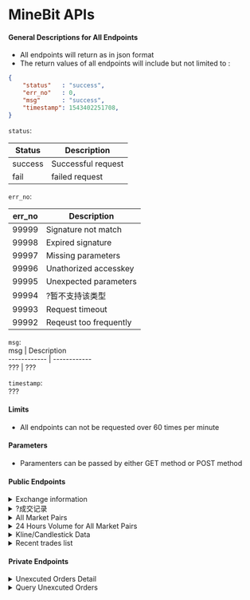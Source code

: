 # MineBit APIs

#### General Descriptions for All Endpoints

* All endpoints will return as in json format
* The return values of all endpoints will include but not limited to :
```json
{
    "status"   : "success",
    "err_no"   : 0,
    "msg"      : "success",
    "timestamp": 1543402251708,
}
```
```status```:    

Status | Description       
------------ | ------------   
success | Successful request    
fail | failed request    

```err_no```:        
  
err_no | Description   
------------ | ------------    
99999 | Signature not match      
99998 | Expired signature     
99997 | Missing parameters     
99996 | Unathorized accesskey    
99995 | Unexpected parameters     
99994 | ?暂不支持该类型    
99993 | Request timeout      
99992 | Reqeust too frequently     


```msg```:       
msg | Description    
------------ | ------------    
??? | ???           

```timestamp```:          
???   


#### Limits

* All endpoints can not be requested over 60 times per minute      

#### Parameters

* Paramenters can be passed by either GET method or POST    method      

#### Public Endpoints

<details><summary>Exchange information</summary>
    /openapi/v1/market/exchangeInfo    
Get exchange general information    

Parameters:
```
NO PARAMETERS REQUIRED
```

Respones:
```
{
    "timezone": "UTC",
    "serverTime": 1543413226042,
    "exchangeFilters": [],
    "symbols": [{
        "symbol": "ETH_BTC",
        "status": "TRADING",
        "baseAsset": "ETH",
        "quoteAsset": "BTC",
        "baseAssetPrecision": 8,
        "quotePrecision": 8,
        "orderTypes": ["LIMIT"],
        "icebergAllowed": false,
        "filters": [{
            "minPrice": "0.00280266",
            "maxPrice": "0.28026610",
            "filterType": "PRICE_FILTER",
            "tickSize": "0.00000100"
        }, {
            "stepSize": "0.00000100",
            "filterType": "LOT_SIZE",
            "maxQty": "50000000.00000000",
            "minQty": "0.01000000"
        }]
    }, {
        "symbol": "ELF_BTC",
        "status": "TRADING",
        "baseAsset": "ELF",
        "quoteAsset": "BTC",
        "baseAssetPrecision": 8,
        "quotePrecision": 8,
        "orderTypes": ["LIMIT"],
        "icebergAllowed": false,
        "filters": [{
            "minPrice": "0.00000294",
            "maxPrice": "0.00029350",
            "filterType": "PRICE_FILTER",
            "tickSize": "0.00000100"
        }, {
            "stepSize": "0.00000100",
            "filterType": "LOT_SIZE",
            "maxQty": "50000000.00000000",
            "minQty": "0.01000000"
        }]
    }, {
        "symbol": "MBT_ETH",
        "status": "TRADING",
        "baseAsset": "MBT",
        "quoteAsset": "ETH",
        "baseAssetPrecision": 8,
        "quotePrecision": 8,
        "orderTypes": ["LIMIT"],
        "icebergAllowed": false,
        "filters": [{
            "minPrice": "0.00001140",
            "maxPrice": "0.00114000",
            "filterType": "PRICE_FILTER",
            "tickSize": "0.00000100"
        }, {
            "stepSize": "0.00000100",
            "filterType": "LOT_SIZE",
            "maxQty": "50000000.00000000",
            "minQty": "0.01000000"
        }]
    }, {
        "symbol": "ELF_ETH",
        "status": "TRADING",
        "baseAsset": "ELF",
        "quoteAsset": "ETH",
        "baseAssetPrecision": 8,
        "quotePrecision": 8,
        "orderTypes": ["LIMIT"],
        "icebergAllowed": false,
        "filters": [{
            "minPrice": "0.00010448",
            "maxPrice": "0.01044790",
            "filterType": "PRICE_FILTER",
            "tickSize": "0.00000100"
        }, {
            "stepSize": "0.00000100",
            "filterType": "LOT_SIZE",
            "maxQty": "50000000.00000000",
            "minQty": "0.01000000"
        }]
    }, {
        "symbol": "WTC_ETH",
        "status": "TRADING",
        "baseAsset": "WTC",
        "quoteAsset": "ETH",
        "baseAssetPrecision": 8,
        "quotePrecision": 8,
        "orderTypes": ["LIMIT"],
        "icebergAllowed": false,
        "filters": [{
            "minPrice": "0.00100077",
            "maxPrice": "0.10007680",
            "filterType": "PRICE_FILTER",
            "tickSize": "0.00000100"
        }, {
            "stepSize": "0.00000100",
            "filterType": "LOT_SIZE",
            "maxQty": "50000000.00000000",
            "minQty": "0.01000000"
        }]
    }, {
        "symbol": "LRC_ETH",
        "status": "TRADING",
        "baseAsset": "LRC",
        "quoteAsset": "ETH",
        "baseAssetPrecision": 8,
        "quotePrecision": 8,
        "orderTypes": ["LIMIT"],
        "icebergAllowed": false,
        "filters": [{
            "minPrice": "0.00003300",
            "maxPrice": "0.00330020",
            "filterType": "PRICE_FILTER",
            "tickSize": "0.00000100"
        }, {
            "stepSize": "0.00000100",
            "filterType": "LOT_SIZE",
            "maxQty": "50000000.00000000",
            "minQty": "0.01000000"
        }]
    }, {
        "symbol": "KST_ETH",
        "status": "TRADING",
        "baseAsset": "KST",
        "quoteAsset": "ETH",
        "baseAssetPrecision": 8,
        "quotePrecision": 8,
        "orderTypes": ["LIMIT"],
        "icebergAllowed": false,
        "filters": [{
            "minPrice": "0.00000771",
            "maxPrice": "0.00077050",
            "filterType": "PRICE_FILTER",
            "tickSize": "0.00000100"
        }, {
            "stepSize": "0.00000100",
            "filterType": "LOT_SIZE",
            "maxQty": "50000000.00000000",
            "minQty": "0.01000000"
        }]
    }, {
        "symbol": "BTC_USDT",
        "status": "TRADING",
        "baseAsset": "BTC",
        "quoteAsset": "USDT",
        "baseAssetPrecision": 8,
        "quotePrecision": 8,
        "orderTypes": ["LIMIT"],
        "icebergAllowed": false,
        "filters": [{
            "minPrice": "418.30400000",
            "maxPrice": "41830.40000000",
            "filterType": "PRICE_FILTER",
            "tickSize": "0.00000100"
        }, {
            "stepSize": "0.00000100",
            "filterType": "LOT_SIZE",
            "maxQty": "50000000.00000000",
            "minQty": "0.01000000"
        }]
    }, {
        "symbol": "ETH_USDT",
        "status": "TRADING",
        "baseAsset": "ETH",
        "quoteAsset": "USDT",
        "baseAssetPrecision": 8,
        "quotePrecision": 8,
        "orderTypes": ["LIMIT"],
        "icebergAllowed": false,
        "filters": [{
            "minPrice": "11.71600000",
            "maxPrice": "1171.60000000",
            "filterType": "PRICE_FILTER",
            "tickSize": "0.00000100"
        }, {
            "stepSize": "0.00000100",
            "filterType": "LOT_SIZE",
            "maxQty": "50000000.00000000",
            "minQty": "0.01000000"
        }]
    }],
    "rateLimits": [{
        "rateLimitType": "REQUEST_WEIGHT",
        "interval": "MINUTE",
        "intervalNum": 1,
        "limit": 1200
    }, {
        "rateLimitType": "ORDERS",
        "interval": "SECOND",
        "intervalNum": 1,
        "limit": 10
    }, {
        "rateLimitType": "ORDERS",
        "interval": "DAY",
        "intervalNum": 1,
        "limit": 100000
    }]
}
```
</details>

<details><summary>?成交记录</summary>

    /openapi/v1/market/transaction_record

成交记录接口.

Parameters:
``` 
{
    "symbol" : "btc_usdt", // market pair, separate by "_"
    "size"   : "10", // optional, 1-100
}
```

Respones:
```
{
    "status": "success",
    "ch": "market.btc_usdt.trade.detail",
    "err_no": 0,
    "msg": "success",
    "timestamp": 1543402521132,
    "data": [
        {
            "timestamp": 1543402413,
            "price": 4090.4,
            "amount": 0.0276,
            "side": "sell"
        }
    ]
}
```
</details>

<details><summary>All Market Pairs</summary>

    /openapi/v1/market/products
Get all available market pairs.

Parameters:
```
NO PARAMETERS REQUIRED
```

Respones:
```
{
    "status":"success",
    "err_no":0,
    "msg":"success",
    "data":[  // entry list 
        {  
            "id":"ETH_BTC",     // market pair 
            "fromSymbol":"ETH", // major part
            "toSymbol":"BTC"    // minor part
        },
    ],
}
```

</details>

<details><summary>24 Hours Volume for All Market Pairs</summary>

    /openapi/v1/market/all_quote
Get volumes of all market pairs in pass 24 hours

Parameters:
```
NO PARAMETERS REQUIRED
```

Respones:
```
{
    "status": "success",
    "err_no": 0,
    "msg"   : "success",
    "data": [
        {
            "id": 1534636800,
            "close": 0.06,
            "vol": 1074.4,
            "amount": 1074.4,
            "count": 559,
            "high": 22,
            "low": 0.04,
            "open": 9,
            "symbol": "eth_btc"
        }
    ]
}
```
</details>

<details><summary>Kline/Candlestick Data</summary>
    
    /openapi/v1/market/history
Get Klines or candlestick charts

Parameters:
```
{
    "symbol" : "btc_usdt", //market pair, get all available pair
    "period" : "1min", // available periods 1min, 5min, 15min, 30min, 60min, 1day, 1mon, 1week, 1year
    "size"   : "10", // 1 - 300
}
```

Respones:
```
{
    "status": "success",
    "ch": "market.btc_usdt.kline.1min", // will not be used
    "err_no": 0,
    "msg": "success",
    "timestamp": 1543412353359,
    "data": [                             // entry list 
        {
            "id"     : 1543415340 // timestamp
            "close"  : 4196.16,   // closing price
            "vol"    : 2480.6624, // total price of transactions as last part of pair,usdt in this case
            "amount" : 0.5909,    // total amount of transactions as first part of pair, btc in this case
            "count"  : 8,         // amount of complete transactions 
            "high"   : 4199.8,    // highest price
            "low"    : 4195.96,   // lowest price
            "open"   : 4199.8     // openning price
        }
    ]
}
```
</details>

<details><summary>Recent trades list</summary>

    /openapi/v1/market/transaction_record
Returns the entries of successful transactions by specific market pair

Parameters:
```
{
    "symbol" : "btc_usdt", //market pair, get all available pair
    "size" : "10", // 1 - 100
}
```

Respones:
```
{
    "status": "success", // return "fail" if request failed
    "ch": "market.btc_usdt.trade.detail", // will not be used
    "err_no": 0, // 0 for successful request and 99992 for request too frequently
    "msg": "success", // return message
    "timestamp": 1543402521132, //respones time
    "data": [ // entry list of transactions
        {
            "timestamp": 1543402413, // when this transaction was finished
            "price": 4090.4, // the price of this transaction as in last part of pair, usdt in this case
            "amount": 0.0276, // the amount of the first part of this pair, btc in this case
            "side": "sell" // sell for a selling transaction and buy for a buying transaction
        }
    ]
}
```

</details>


#### Private Endpoints


<details><summary>Unexcuted Orders Detail</summary>

    POST /openapi/v1/trade/order_info
Get unexcuted orders detail

Parameters:
```
{
    "accesskey" : "access key",
    "timestamp" : "timestamp",
    "signature" : "signature",
    "order_id"  : "order id",
    "symbol"    : "trading pair"
}
```

Respones:
```
{
    "status": "success",
    "err_no": 0,
    "msg": "get order detail success.",
    "data": {
        "error": null,n
        "result": {
            "amount": "0.05",
            "addtime": 1534322265304,
            "deal_amount": "0",
            "order_id": 1888,
            "avg_price": "0.1",
            "status": 0,
            "type": 1,
            "side": 1,
            "symbol": "eth_btc"
        },
        "id": 1534336146847
    }
}
```


</details>

<details><summary>Query Unexcuted Orders</summary>
    POST /openapi/v1/trade/pending_orders
query unexcuted orders

Parameters:
```
{
    "accesskey" : "access key",
    "timestamp" : "timestamp",
    "signature" : "signature",
    "order_id"  : "order id",
    "symbol"    : "trading pair",
    "offset"    : 0, 
    "limit"     : 10, // how much entries will be return
    "type"      : 1,  // 1 先价值, 2 市价值 (optional)
    "side"      : 0,  // 0=>all, 1=>for buying, 2=>for selling 
}
```

Respones:
```
{
    "status": "success",
    "err_no": 0,
    "msg": "get pending orders success",
    "data": [
        {
            "side":2,
            "addtime": 1534265644610,
            "type": 1,
            "price": "0.1",
            "deal_amount": "0e-16",
            "order_id": 1867,
            "amount": "0.12",
            "symbol": "eth_btc"
        }
    ]
}
```

</details>
